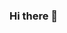 ### Hi there 👋

<!--
**GWilloughby99/GWilloughby99** is a ✨ _special_ ✨ repository because its `README.md` (this file) appears on your GitHub profile.

Here are some ideas to get you started:

- 🔭 I’m currently working on stop and search and smoking data
- 🌱 I’m currently learning R, HTML and hopefully JavaScript
- 🤔 I'm currently thinking of the best ways to communicate uncertainty
- 👍 Open data
- 📫 How to reach me: gwilloughby99@gmail.com

[![George's github stats](https://github-readme-stats.vercel.app/api?username=GWilloughby99&count_private=true&show_icons=true&theme=radical&hide_rank=false)](https://github.com/anuraghazra/github-readme-stats)
-->
